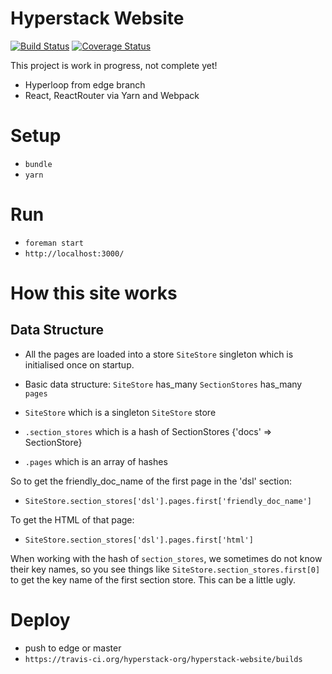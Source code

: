 # Hyperstack Website

[![Build Status](https://travis-ci.org/hyperstack-org/hyperstack-website.svg?branch=master)](https://travis-ci.org/hyperstack-org/hyperstack-website)
[![Coverage Status](https://coveralls.io/repos/github/hyperstack-org/hyperstack-website/badge.svg?branch=master)](https://coveralls.io/github/hyperstack-org/hyperstack-website?branch=master)

This project is work in progress, not complete yet!

+ Hyperloop from edge branch
+ React, ReactRouter via Yarn and Webpack

# Setup

+ `bundle`
+ `yarn`

# Run

+ `foreman start`
+ `http://localhost:3000/`

# How this site works

## Data Structure

+ All the pages are loaded into a store `SiteStore` singleton which is initialised once on startup.

+ Basic data structure: `SiteStore` has_many `SectionStores` has_many `pages`

+ `SiteStore` which is a singleton `SiteStore` store
+ `.section_stores` which is a hash of SectionStores {'docs' => SectionStore}
+ `.pages` which is an array of hashes

So to get the friendly_doc_name of the first page in the 'dsl' section:

+ `SiteStore.section_stores['dsl'].pages.first['friendly_doc_name']`

To get the HTML of that page:

+ `SiteStore.section_stores['dsl'].pages.first['html']`

When working with the hash of `section_stores`, we sometimes do not know their key names, so you see things like  `SiteStore.section_stores.first[0]` to get the key name of the first section store. This can be a little ugly.

# Deploy

+ push to edge or master
+ `https://travis-ci.org/hyperstack-org/hyperstack-website/builds`
